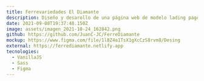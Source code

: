 ```yaml
---
title: Ferrevariedades El Diamante
description: Diseño y desarollo de una página web de modelo lading page para la Ferretería el Diamante.
date: 2021-09-08T19:37:48.150Z
image: assets/imagen_2021-10-24_162842.png
github: https://github.com/JuanC-JC/FerreDiamante
mockup: https://www.figma.com/file/1l8Z4a1TsX1gXcCzS8rvm8/Desing
external: https://ferrediamante.netlify.app
tecnologies:
  - VanillaJS
  - Sass
  - Figma
---
```

